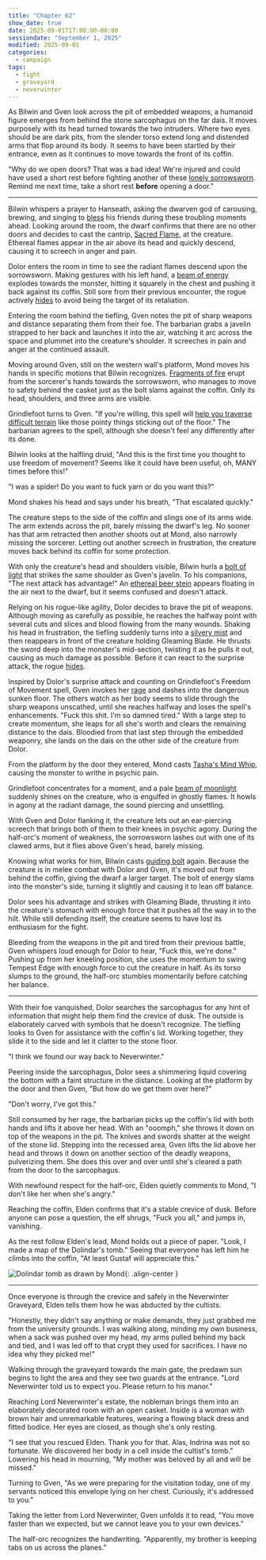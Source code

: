 ```yaml
---
title: "Chapter 62"
show_date: true
date: 2025-09-01T17:00:00-00:00
sessiondate: "September 1, 2025"
modified: 2025-09-01
categories:
  - campaign
tags:
  - fight
  - graveyard
  - neverwinter
---
```


As Bilwin and Gven look across the pit of embedded weapons, a humanoid figure emerges from behind the stone
sarcophagus on the far dais. It moves purposely with its head turned towards the two intruders. Where two
eyes should be are dark pits, from the slender torso extend long and distended arms that flop around its body.
It seems to have been startled by their entrance, even as it continues to move towards the front of its coffin.

"Why do we open doors? That was a bad idea! We're injured and could have used a short rest before
fighting another of these [lonely sorrowsworn](https://5e.tools/bestiary/lonely-sorrowsworn-mpmm.html). Remind
me next time, take a short rest **before** opening a door."

---

<!-- Fight choreography -->

<!-- Initiative rolls:
  Bilwin - 1st
  Dolor - 2nd
  Grindlefoot - 5th
  Gven - 3rd
  Mond - 4th
-->

<!-- Round 1 -->

Bilwin whispers a prayer to Hanseath, asking the dwarven god of carousing, brewing, and singing to
[bless](https://www.dndbeyond.com/spells/2016-bless) his
friends during these troubling moments ahead. Looking around the room, the dwarf confirms that there are no
other doors and decides to cast the cantrip, [Sacred Flame](https://www.dndbeyond.com/spells/2618967-sacred-flame),
at the creature. Ethereal flames appear in the air above its head and quickly descend, causing it to screech in
anger and pain. 

Dolor enters the room in time to see the radiant flames descend upon the sorrowsworn. Making gestures with his
left hand, a [beam of energy](https://www.dndbeyond.com/spells/2619161-eldritch-blast) explodes towards the
monster, hitting it squarely in the chest and pushing it back against its coffin. Still sore from their previous
encounter, the rogue actively [hides](https://www.dndbeyond.com/sources/dnd/basic-rules-2014/combat#Hide) to avoid
being the target of its retaliation.

Entering the room behind the tiefling, Gven notes the pit of sharp weapons and distance separating them
from their foe. The barbarian grabs a javelin strapped to her back and launches it into the air, watching
it arc across the space and plummet into the creature's shoulder. It screeches in pain and anger at the continued
assault.

Moving around Gven, still on the western wall's platform, Mond moves his hands in specific motions that Bilwin
recognizes. [Fragments of fire](https://www.dndbeyond.com/spells/2618890-fire-bolt) erupt from the sorcerer's
hands towards the sorrowsworn, who manages to move to safety behind the casket just as the bolt slams against
the coffin. Only its head, shoulders, and three arms are visible.

Grindlefoot turns to Gven. "If you're willing, this spell will [help you traverse difficult terrain](https://www.dndbeyond.com/spells/2618921-freedom-of-movement) like those pointy things sticking out of the floor."
The barbarian agrees to the spell, although she doesn't feel any differently after its done.

Bilwin looks at the halfling druid, "And this is the first time you thought to use freedom of movement? Seems
like it could have been useful, oh, MANY times before this!"

"I was a spider! Do you want to fuck yarn or do you want this?"

Mond shakes his head and says under his breath, "That escalated quickly."

The creature steps to the side of the coffin and slings one of its arms wide. The arm extends
across the pit, barely missing the dwarf's leg. No sooner has that arm retracted then another shoots out at
Mond, also narrowly missing the sorcerer. Letting out another screech in frustration, the creature moves
back behind its coffin for some protection.

<!-- Round 2 -->

With only the creature's head and shoulders visible, Bilwin hurls a
[bolt of light](https://www.dndbeyond.com/spells/2619136-guiding-bolt) that strikes the same shoulder
as Gven's javelin. To his companions, "The next attack has advantage!" An
[ethereal beer stein](https://www.dndbeyond.com/spells/2263-spiritual-weapon) appears
floating in the air next to the dwarf, but it seems confused and doesn't attack.

Relying on his rogue-like agility, Dolor decides to brave the pit of weapons. Although moving as carefully
as possible, he reaches the halfway point with several cuts and slices and blood flowing from the many wounds.
Shaking his head in frustration, the tiefling suddenly turns into a
[silvery mist](https://www.dndbeyond.com/spells/2619133-misty-step) and then reappears in front of the
creature holding Gleaming Blade. He thrusts the sword deep into the monster's mid-section, twisting it
as he pulls it out, causing as much damage as possible. Before it can react to the surprise attack, the rogue
[hides](https://www.dndbeyond.com/sources/dnd/basic-rules-2014/combat#Hide).

Inspired by Dolor's surprise attack and counting on Grindlefoot's Freedom of Movement spell, Gven invokes
her [rage](https://www.thegamer.com/dungeons-dragons-dnd-barbarian-rage-explained-guide/) and dashes into
the dangerous sunken floor. The others watch as her body seems to slide through the sharp weapons unscathed,
until she reaches halfway and loses the spell's enhancements. "Fuck this shit. I'm so damned tired." With a large
step to create momentum, she leaps for all she's worth and clears the remaining distance to
the dais. Bloodied from that last step through the embedded weaponry, she lands on the dais on the other side
of the creature from Dolor.

From the platform by the door they entered, Mond casts [Tasha's Mind Whip](https://dnd5e.wikidot.com/spell:tashas-mind-whip),
causing the monster to writhe in psychic pain.

Grindlefoot concentrates for a moment, and a pale [beam of moonlight](https://www.dndbeyond.com/spells/2197-moonbeam)
suddenly shines on the creature, who is engulfed in ghostly flames. It howls in agony at the radiant damage,
the sound piercing and unsettling.

With Gven and Dolor flanking it, the creature lets out an ear-piercing screech that brings both of them to
their knees in psychic agony. During the half-orc's moment of weakness, the sorrowsworn lashes out
with one of its clawed arms, but it flies above Gven's head, barely missing.

<!-- Round 3 -->

Knowing what works for him, Bilwin casts [guiding bolt](https://www.dndbeyond.com/spells/2619136-guiding-bolt)
again. Because the creature is in melee combat with Dolor and Gven, it's moved out from behind the coffin, giving
the dwarf a larger target. The bolt of energy slams into the monster's side, turning it slightly and causing it to
lean off balance.

Dolor sees his advantage and strikes with Gleaming Blade, thrusting it into the creature's stomach with
enough force that it pushes all the way in to the hilt. While still defending itself, the creature
seems to have lost its enthusiasm for the fight.

Bleeding from the weapons in the pit and tired from their previous battle, Gven whispers loud enough for Dolor
to hear, "Fuck this, we're done." Pushing up from her kneeling position, she uses the momentum to swing Tempest
Edge with enough force to cut the creature in half. As its torso slumps to the ground, the half-orc stumbles
momentarily before catching her balance.

---

With their foe vanquished, Dolor searches the sarcophagus for any hint of information that might help them
find the crevice of dusk. The outside is elaborately carved with symbols that he doesn't recognize. The tiefling
looks to Gven for assistance with the coffin's lid. Working together, they slide it to the side and let it
clatter to the stone floor.

"I think we found our way back to Neverwinter."

Peering inside the sarcophagus, Dolor sees a shimmering liquid covering the bottom with a faint structure in
the distance. Looking at the platform by the door and then Gven, "But how do we get them over here?"

"Don't worry, I've got this."

Still consumed by her rage, the barbarian picks up the coffin's lid with both hands
and lifts it above her head. With an "ooomph," she throws it down on top of the weapons in the pit. The knives
and swords shatter at the weight of the stone lid. Stepping into the recessed area, Gven lifts the lid above her
head and throws it down on another section of the deadly weapons, pulverizing them. She does this over and over
until she's cleared a path from the door to the sarcophagus.

With newfound respect for the half-orc, Elden quietly comments to Mond, "I don't like her when she's angry."

Reaching the coffin, Elden confirms that it's a stable crevice of dusk. Before anyone can pose a question,
the elf shrugs, "Fuck you all," and jumps in, vanishing. 

As the rest follow Elden's lead, Mond holds out a piece of paper. "Look, I made a map of the Dolindar's tomb."
Seeing that everyone has left him he climbs into the coffin, "At least Gustaf will appreciate this."

![Dolindar tomb as drawn by Mond](/dnd/assets/images/ch60-drawn-map-Dolindar-tomb-800px.jpeg){: .align-center }

---

Once everyone is through the crevice and safely in the Neverwinter Graveyard, Elden tells them how he was
abducted by the cultists.

"Honestly, they didn't say anything or make demands, they just grabbed me from
the university grounds. I was walking along, minding my own business, when a sack was pushed over my head,
my arms pulled behind my back and tied, and I was led off to that crypt they used for sacrifices. I have no
idea why they picked me!"

Walking through the graveyard towards the main gate, the predawn sun begins to light the area and they
see two guards at the entrance. "Lord Neverwinter told us to expect you. Please return to his manor."

Reaching Lord Neverwinter's estate, the nobleman brings them into an elaborately decorated room with an
open casket. Inside is a woman with brown hair and unremarkable features, wearing a flowing black dress
and fitted bodice. Her eyes are closed, as though she's only resting.

"I see that you rescued Elden. Thank you for that. Alas, Indrina was not so fortunate. We discovered her
body in a cell inside the cultist's tomb." Lowering his head in mourning, "My mother was beloved by all
and will be missed."

Turning to Gven, "As we were preparing for the visitation today, one of my servants noticed this envelope
lying on her chest. Curiously, it's addressed to you."

Taking the letter from Lord Neverwinter, Gven unfolds it to read, "You move faster than we expected, but
we cannot leave you to your own devices."

The half-orc recognizes the handwriting. "Apparently, my brother is keeping tabs on us across the planes."

<!-- NOTES -->

<!-- em dash: — | Mac kebyoard shortcut = Option + Shift + Dash (-) -->
<!-- https://oatcookies.neocities.org/dndmoney to convert copper, silver, gold, and more into CP -->
<!-- Frequently used links:
  [Barbarian rage](https://www.thegamer.com/dungeons-dragons-dnd-barbarian-rage-explained-guide/)
  [Bardic inspiration](https://www.dndbeyond.com/classes/1-bard#BardicInspiration-75)
  [Chaos Bolt](https://www.dndbeyond.com/spells/14761-chaos-bolt)
  [eagle eyesight](https://dnd5e.wikidot.com/barbarian:totem-warrior#toc2)
  [Green-Flame Blade](https://dnd5e.wikidot.com/spell:green-flame-blade)
  [Guiding Bolt](https://www.dndbeyond.com/spells/2619136-guiding-bolt)
  [Hanseath](https://forgottenrealms.fandom.com/wiki/Hanseath)
  [Hellish Rebuke](https://www.dndbeyond.com/spells/hellish-rebuke)
  [hurdy-gurdy](https://en.wikipedia.org/wiki/Hurdy-gurdy)
  [Mind Spike](http://dnd5e.wikidot.com/spell:mind-spike)
  [Shillelagh](https://www.dndbeyond.com/spells/2249-shillelagh)
  [Spiritual Weapon](https://www.dndbeyond.com/spells/2263-spiritual-weapon)
  [Tasha's Mind Whip](https://dnd5e.wikidot.com/spell:tashas-mind-whip)
  [Uncanny Dodge](https://roll20.net/compendium/dnd5e/Rogue#toc_10)
  [Wild Shape](https://www.dndbeyond.com/posts/635-druid-101-wild-shape-guide)
-->
<!-- Vecna: Eve of Ruin
  [Umberto's Research](https://fcssvecnaeveofruin.fandom.com/wiki/Umberto%27s_Research)
  [Vecna - Map of Neverdeath Graveyard](https://www.reddit.com/r/VecnaEveofRuin/comments/1ge3q9t/per_a_suggestion_here_are_my_maps_of_neverdeath/#lightbox)
--> 
<!--
  Lists of spells for the classes:
    - Bard spells (Bilwin): https://www.dndbeyond.com/spells/class/1-bard
    - Cleric spells (Bilwin): https://www.dndbeyond.com/spells/class/cleric 
    - Druid spells (Grindlefoot): https://www.dndbeyond.com/spells/class/druid
    - Sorcerer spells (Mond): https://www.dndbeyond.com/spells/class/sorcerer
    - Warlock spells (Dolor): https://www.dndbeyond.com/spells/class/warlock
  Monsters: https://www.dndbeyond.com/monsters
  Damage types: https://www.wargamer.com/dnd/damage-types
  Luck (Bilwin): http://dnd5e.wikidot.com/feat:lucky
-->
<!-- Directions on a boat:
  Port = left side
  Starboard = right side
  Bow = front
  Aft = back (inside the ship, on board)
  Stern = back (outside, offboard)
-->

<!-- Guest player: Jolivette Shevitz as Dave Chevits -->
